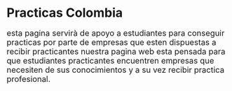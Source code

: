 <!DOCTYPE html>
<h1>Practicas Colombia</h1>
<font size=4>
 esta pagina servirà de apoyo a estudiantes para conseguir practicas por parte de empresas que esten dispuestas a recibir practicantes nuestra pagina web esta pensada para que estudiantes practicantes encuentren empresas que necesiten de sus conocimientos y a su vez recibir practica profesional.  </font>
  
<p> <img src="https://www.qburst.com/images/responsive/company/career/workCulture.png" alt=""> </p>

